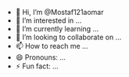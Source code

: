 - 👋 Hi, I’m @Mostaf121aomar
- 👀 I’m interested in ...
- 🌱 I’m currently learning ...
- 💞️ I’m looking to collaborate on ...
- 📫 How to reach me ...
- 😄 Pronouns: ...
- ⚡ Fun fact: ...

<!---
Mostaf121aomar/Mostaf121aomar is a ✨ special ✨ repository because its `README.md` (this file) appears on your GitHub profile.
You can click the Preview link to take a look at your changes.
--->
